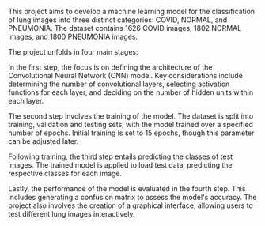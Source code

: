 This project aims to develop a machine learning model for the classification of lung images into three distinct categories: COVID, NORMAL, and PNEUMONIA. The dataset contains 1626 COVID images, 1802 NORMAL images, and 1800 PNEUMONIA images. 

The project unfolds in four main stages:

  In the first step, the focus is on defining the architecture of the Convolutional Neural Network (CNN) model. Key considerations include determining the number of convolutional layers, selecting activation functions for each layer, and deciding on the number of hidden units within each layer.

  The second step involves the training of the model. The dataset is split into training, validation and testing sets, with the model trained over a specified number of epochs. Initial training is set to 15 epochs, though this parameter can be adjusted later.

  Following training, the third step entails predicting the classes of test images. The trained model is applied to load test data, predicting the respective classes for each image.

  Lastly, the performance of the model is evaluated in the fourth step. This includes generating a confusion matrix to assess the model's accuracy. The project also involves the creation of a graphical interface, allowing users to test different lung images interactively.
